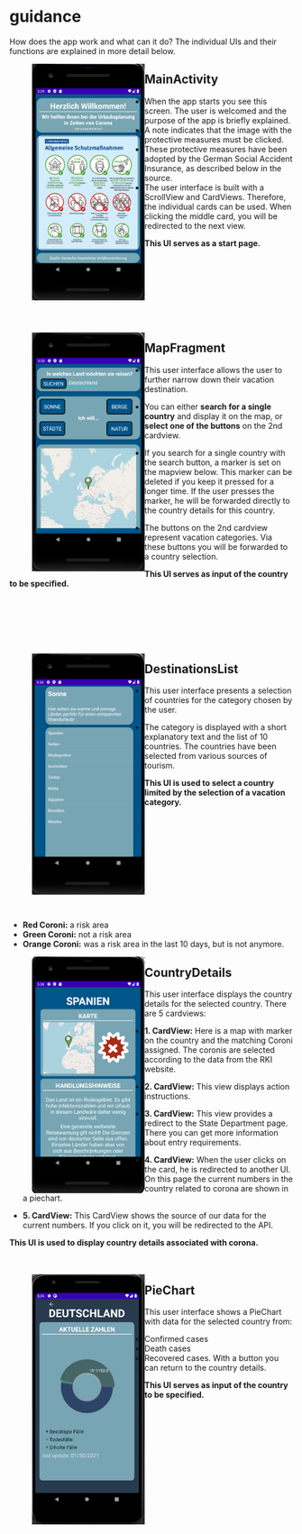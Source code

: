 # guidance

How does the app work and what can it do? 
The individual UIs and their functions are explained in more detail below.


><img align="left" src="MainActivity.PNG" width="200">
## MainActivity
- When the app starts you see this screen. The user is welcomed and the purpose of the app is briefly explained. 
- A note indicates that the image with the protective measures must be clicked.
- These protective measures have been adopted by the German Social Accident Insurance, as described below in the source. 
- The user interface is built with a ScrollView and CardViews. Therefore, the individual cards can be used. When clicking the middle card, 
you will be redirected to the next view. 

**This UI serves as a start page.**
<br><br><br><br><br><br><br><br><br>

><img align="left" src="MapFragment.PNG" width="200">
## MapFragment
- This user interface allows the user to further narrow down their vacation destination. 

- You can either **search for a single country** and display it on the map, or **select one of the buttons** on the 2nd cardview. 

- If you search for a single country with the search button, a marker is set on the mapview below. This marker can be deleted if you keep it pressed for a longer time. If the user presses the marker, he will be forwarded directly to the country details for this country.

- The buttons on the 2nd cardview represent vacation categories. Via these buttons you will be forwarded to a country selection. 

**This UI serves as input of the country to be specified.**
<br><br><br><br><br><br><br>

><img align="left" src="DestinationsList.PNG" width="200">
## DestinationsList
- This user interface presents a selection of countries for the category chosen by the user. 

- The category is displayed with a short explanatory text and the list of 10 countries. The countries have been selected from various sources of tourism.

**This UI is used to select a country limited by the selection of a vacation category.**
<br><br><br><br><br><br><br><br><br><br><br><br>

- **Red Coroni:** a risk area
- **Green Coroni:** not a risk area
- **Orange Coroni:** was a risk area in the last 10 days, but is not anymore.


><img align="left" src="CountryDetails.PNG" width="200">
## CountryDetails
This user interface displays the country details for the selected country. 
There are 5 cardviews:
- **1. CardView:** Here is a map with marker on the country and the matching Coroni assigned. The coronis are selected according to the data from the RKI website. 

- **2. CardView:** This view displays action instructions.

- **3. CardView:** This view provides a redirect to the State Department page. There you can get more information about entry requirements.

- **4. CardView:** When the user clicks on the card, he is redirected to another UI. On this page the current numbers in the country related to corona are shown in a piechart.

- **5. CardView:** This CardView shows the source of our data for the current numbers. If you click on it, you will be redirected to the API.


**This UI is used to display country details associated with corona.**
<br><br><br>

><img align="left" src="PieChart.PNG" width="200">
## PieChart
This user interface shows a PieChart with data for the selected country from:
- Confirmed cases
- Death cases
- Recovered cases.
With a button you can return to the country details.



**This UI serves as input of the country to be specified.**
